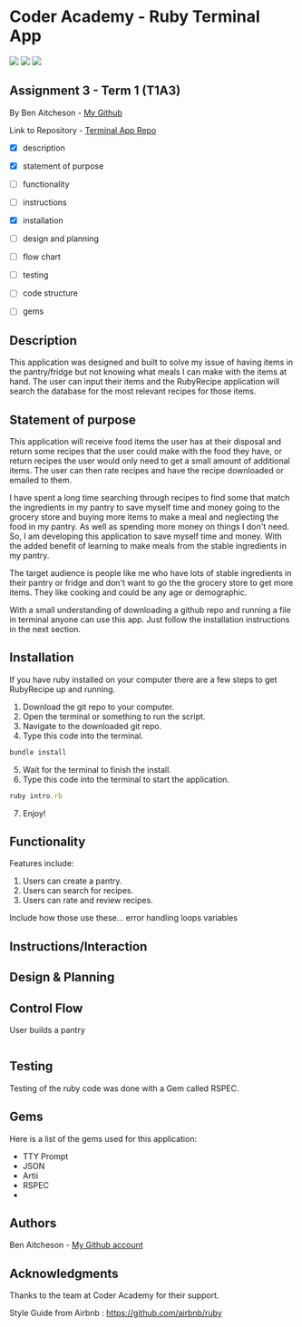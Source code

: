 # Coder Academy - Ruby Terminal App

<img src="https://img.shields.io/tokei/lines/github/benaitcheson/terminal-app?style=flat-square">
<img src="https://img.shields.io/github/languages/top/benaitcheson/terminal-app?style=flat-square">
<img src="https://img.shields.io/github/repo-size/benaitcheson/terminal-app?style=flat-square">

## Assignment 3 - Term 1 (T1A3)

By Ben Aitcheson - [My Github][1]

Link to Repository - [Terminal App Repo][2]

- [x] description
- [x] statement of purpose
- [ ] functionality
- [ ] instructions
- [x] installation
- [ ] design and planning
- [ ] flow chart
- [ ] testing
- [ ] code structure
- [ ] gems


## Description
This application was designed and built to solve my issue of having items in the pantry/fridge but not knowing what meals I can make with the items at hand. The user can input their items and the RubyRecipe application will search the database for the most relevant recipes for those items.

## Statement of purpose
This application will receive food items the user has at their disposal and return some recipes that the user could make with the food they have, or return recipes the user would only need to get a small amount of additional items. The user can then rate recipes and have the recipe downloaded or emailed to them.

I have spent a long time searching through recipes to find some that match the ingredients in my pantry to save myself time and money going to the grocery store and buying more items to make a meal and neglecting the food in my pantry. As well as spending more money on things I don't need. So, I am developing this application to save myself time and money. With the added benefit of learning to make meals from the stable ingredients in my pantry.

The target audience is people like me who have lots of stable ingredients in their pantry or fridge and don't want to go the the grocery store to get more items. They like cooking and could be any age or demographic.

With a small understanding of downloading a github repo and running a file in terminal anyone can use this app. Just follow the installation instructions in the next section.

## Installation

If you have ruby installed on your computer there are a few steps to get RubyRecipe up and running.

1. Download the git repo to your computer.
2. Open the terminal or something to run the script.
3. Navigate to the downloaded git repo.
4. Type this code into the terminal.

```ruby
bundle install 
```

5. Wait for the terminal to finish the install.
6. Type this code into the terminal to start the application.

```ruby
ruby intro.rb
```

7. Enjoy!

## Functionality
Features include:

1. Users can create a pantry.
2. Users can search for recipes.
3. Users can rate and review recipes.


Include how those use these...
error handling
loops
variables

## Instructions/Interaction


## Design & Planning


## Control Flow

User builds a pantry

<img src="">




## Testing

Testing of the ruby code was done with a Gem called RSPEC. 

## Gems

Here is a list of the gems used for this application:

- TTY Prompt
- JSON
- Artii
- RSPEC
- 

## Authors

Ben Aitcheson - [My Github account][1]

## Acknowledgments

Thanks to the team at Coder Academy for their support.

Style Guide from Airbnb : https://github.com/airbnb/ruby




[1]: https://github.com/benaitcheson
[2]: https://github.com/benaitcheson/terminal-app/
